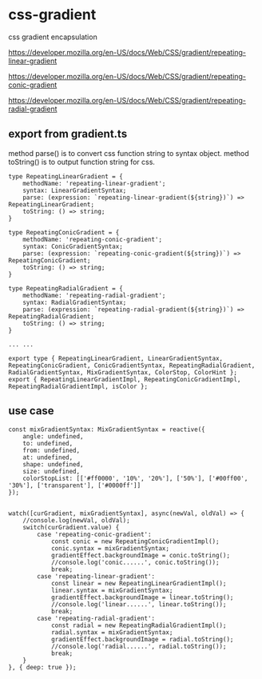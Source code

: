# css-gradient
css gradient encapsulation

https://developer.mozilla.org/en-US/docs/Web/CSS/gradient/repeating-linear-gradient

https://developer.mozilla.org/en-US/docs/Web/CSS/gradient/repeating-conic-gradient

https://developer.mozilla.org/en-US/docs/Web/CSS/gradient/repeating-radial-gradient

## export from gradient.ts
method parse() is to convert css function string to syntax object.
method toString() is to output function string for css.
```
type RepeatingLinearGradient = {
	methodName: 'repeating-linear-gradient';
	syntax: LinearGradientSyntax;
	parse: (expression: `repeating-linear-gradient(${string})`) => RepeatingLinearGradient;
	toString: () => string;
}

type RepeatingConicGradient = {
	methodName: 'repeating-conic-gradient';
	syntax: ConicGradientSyntax;
	parse: (expression: `repeating-conic-gradient(${string})`) => RepeatingConicGradient;
	toString: () => string;
}

type RepeatingRadialGradient = {
	methodName: 'repeating-radial-gradient';
	syntax: RadialGradientSyntax;
	parse: (expression: `repeating-radial-gradient(${string})`) => RepeatingRadialGradient;
	toString: () => string;
}

... ...

export type { RepeatingLinearGradient, LinearGradientSyntax, RepeatingConicGradient, ConicGradientSyntax, RepeatingRadialGradient, RadialGradientSyntax, MixGradientSyntax, ColorStop, ColorHint };
export { RepeatingLinearGradientImpl, RepeatingConicGradientImpl, RepeatingRadialGradientImpl, isColor };
```

## use case
```
const mixGradientSyntax: MixGradientSyntax = reactive({
	angle: undefined,
	to: undefined,
	from: undefined,
	at: undefined,
	shape: undefined,
	size: undefined,
	colorStopList: [['#ff0000', '10%', '20%'], ['50%'], ['#00ff00', '30%'], ['transparent'], ['#0000ff']]
});


watch([curGradient, mixGradientSyntax], async(newVal, oldVal) => {
	//console.log(newVal, oldVal);
	switch(curGradient.value) {
		case 'repeating-conic-gradient':
			const conic = new RepeatingConicGradientImpl();
			conic.syntax = mixGradientSyntax;
			gradientEffect.backgroundImage = conic.toString();
			//console.log('conic......', conic.toString());
			break;
		case 'repeating-linear-gradient':
			const linear = new RepeatingLinearGradientImpl();
			linear.syntax = mixGradientSyntax;
			gradientEffect.backgroundImage = linear.toString();
			//console.log('linear......', linear.toString());
			break;
		case 'repeating-radial-gradient':
			const radial = new RepeatingRadialGradientImpl();
			radial.syntax = mixGradientSyntax;
			gradientEffect.backgroundImage = radial.toString();
			//console.log('radial......', radial.toString());
			break;
	}
}, { deep: true });
```
